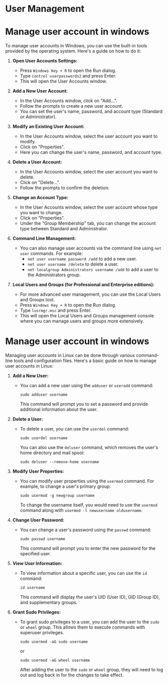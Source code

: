 # User Management

# Manage user account in windows

To manage user accounts in Windows, you can use the built-in tools provided by the operating system. Here's a guide on how to do it:

1. **Open User Accounts Settings:**

   - Press `Windows Key + R` to open the Run dialog.
   - Type `control userpasswords2` and press Enter.
   - This will open the User Accounts window.

2. **Add a New User Account:**

   - In the User Accounts window, click on "Add...".
   - Follow the prompts to create a new user account.
   - You can set the user's name, password, and account type (Standard or Administrator).

3. **Modify an Existing User Account:**

   - In the User Accounts window, select the user account you want to modify.
   - Click on "Properties".
   - Here you can change the user's name, password, and account type.

4. **Delete a User Account:**

   - In the User Accounts window, select the user account you want to delete.
   - Click on "Delete...".
   - Follow the prompts to confirm the deletion.

5. **Change an Account Type:**

   - In the User Accounts window, select the user account whose type you want to change.
   - Click on "Properties".
   - Under the "Group Membership" tab, you can change the account type between Standard and Administrator.

6. **Command Line Management:**

   - You can also manage user accounts via the command line using `net user` commands. For example:
     - `net user username password /add` to add a new user.
     - `net user username /delete` to delete a user.
     - `net localgroup Administrators username /add` to add a user to the Administrators group.

7. **Local Users and Groups (for Professional and Enterprise editions):**
   - For more advanced user management, you can use the Local Users and Groups tool.
   - Press `Windows Key + R` to open the Run dialog.
   - Type `lusrmgr.msc` and press Enter.
   - This will open the Local Users and Groups management console where you can manage users and groups more extensively.

# Manage user account in windows

Managing user accounts in Linux can be done through various command-line tools and configuration files. Here's a basic guide on how to manage user accounts in Linux:

1. **Add a New User:**

   - You can add a new user using the `adduser` or `useradd` command:
     ```
     sudo adduser username
     ```
     This command will prompt you to set a password and provide additional information about the user.

2. **Delete a User:**

   - To delete a user, you can use the `userdel` command:
     ```
     sudo userdel username
     ```
     You can also use the `deluser` command, which removes the user's home directory and mail spool:
     ```
     sudo deluser --remove-home username
     ```

3. **Modify User Properties:**

   - You can modify user properties using the `usermod` command. For example, to change a user's primary group:
     ```
     sudo usermod -g newgroup username
     ```
     To change the username itself, you would need to use the `usermod` command along with `usermod -l newusername oldusername`.

4. **Change User Password:**

   - You can change a user's password using the `passwd` command:
     ```
     sudo passwd username
     ```
     This command will prompt you to enter the new password for the specified user.

5. **View User Information:**

   - To view information about a specific user, you can use the `id` command:
     ```
     id username
     ```
     This command will display the user's UID (User ID), GID (Group ID), and supplementary groups.

6. **Grant Sudo Privileges:**
   - To grant sudo privileges to a user, you can add the user to the `sudo` or `wheel` group. This allows them to execute commands with superuser privileges.
     ```
     sudo usermod -aG sudo username
     ```
     or
     ```
     sudo usermod -aG wheel username
     ```
     After adding the user to the `sudo` or `wheel` group, they will need to log out and log back in for the changes to take effect.
